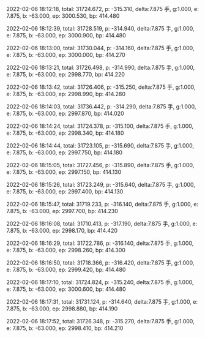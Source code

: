 2022-02-06 18:12:18, total: 31724.672, p: -315.310, delta:7.875 手, g:1.000, e: 7.875, b: -63.000, ep: 3000.530, bp: 414.480

2022-02-06 18:12:39, total: 31728.519, p: -314.940, delta:7.875 手, g:1.000, e: 7.875, b: -63.000, ep: 3000.900, bp: 414.480

2022-02-06 18:13:00, total: 31730.044, p: -314.160, delta:7.875 手, g:1.000, e: 7.875, b: -63.000, ep: 3000.000, bp: 414.270

2022-02-06 18:13:21, total: 31726.498, p: -314.990, delta:7.875 手, g:1.000, e: 7.875, b: -63.000, ep: 2998.770, bp: 414.220

2022-02-06 18:13:42, total: 31726.406, p: -315.250, delta:7.875 手, g:1.000, e: 7.875, b: -63.000, ep: 2998.990, bp: 414.280

2022-02-06 18:14:03, total: 31736.442, p: -314.290, delta:7.875 手, g:1.000, e: 7.875, b: -63.000, ep: 2997.870, bp: 414.020

2022-02-06 18:14:24, total: 31724.378, p: -315.100, delta:7.875 手, g:1.000, e: 7.875, b: -63.000, ep: 2998.340, bp: 414.180

2022-02-06 18:14:44, total: 31723.105, p: -315.690, delta:7.875 手, g:1.000, e: 7.875, b: -63.000, ep: 2997.750, bp: 414.180

2022-02-06 18:15:05, total: 31727.456, p: -315.890, delta:7.875 手, g:1.000, e: 7.875, b: -63.000, ep: 2997.150, bp: 414.130

2022-02-06 18:15:26, total: 31723.249, p: -315.640, delta:7.875 手, g:1.000, e: 7.875, b: -63.000, ep: 2997.400, bp: 414.130

2022-02-06 18:15:47, total: 31719.233, p: -316.140, delta:7.875 手, g:1.000, e: 7.875, b: -63.000, ep: 2997.700, bp: 414.230

2022-02-06 18:16:08, total: 31710.413, p: -317.190, delta:7.875 手, g:1.000, e: 7.875, b: -63.000, ep: 2998.170, bp: 414.420

2022-02-06 18:16:29, total: 31722.786, p: -316.140, delta:7.875 手, g:1.000, e: 7.875, b: -63.000, ep: 2998.260, bp: 414.300

2022-02-06 18:16:50, total: 31718.366, p: -316.420, delta:7.875 手, g:1.000, e: 7.875, b: -63.000, ep: 2999.420, bp: 414.480

2022-02-06 18:17:10, total: 31724.824, p: -315.240, delta:7.875 手, g:1.000, e: 7.875, b: -63.000, ep: 3000.600, bp: 414.480

2022-02-06 18:17:31, total: 31731.124, p: -314.640, delta:7.875 手, g:1.000, e: 7.875, b: -63.000, ep: 2998.880, bp: 414.190

2022-02-06 18:17:52, total: 31726.348, p: -315.270, delta:7.875 手, g:1.000, e: 7.875, b: -63.000, ep: 2998.410, bp: 414.210